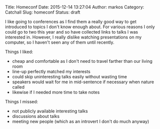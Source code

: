 Title: Homeconf
Date: 2015-12-14 13:27:04
Author: markos
Category: Catchall
Slug: homeconf
Status: draft

I like going to conferences as I find them a really good way to get introduced to topics I don't know enough about. For various reasons I only could go to two this year and so have collected links to talks I was interested in. However, I really dislike watching presentations on my computer, so I haven't seen any of them until recently. 


Things I liked:

* cheap and comfortable as I don't need to travel farther than our living room
* line-up perfectly matched my interests
* could skip uninteresting talks easily without wasting time
* speakers would wait for me in mid-sentence if necessary when nature called
* likewise if I needed more time to take notes

Things I missed:

* not publicly available interesting talks
* discussions about talks
* meeting new people (which as an introvert I don't do much anyway)